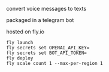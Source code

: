 convert voice messages to texts

packaged in a telegram bot

hosted on fly.io

```
fly launch
fly secrets set OPENAI_API_KEY=
fly secrets set BOT_API_TOKEN=
fly deploy
fly scale count 1 --max-per-region 1
```
